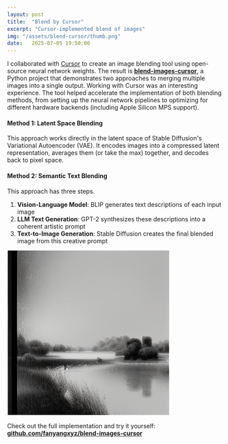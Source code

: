 ```yaml
---
layout: post
title:  "Blend by Cursor"
excerpt: "Cursor-implemented blend of images"
img: "/assets/blend-cursor/thumb.png"
date:   2025-07-05 19:50:00
---
```


I collaborated with [Cursor](https://cursor.sh/) to create an image blending tool using open-source neural network weights. The result is **[blend-images-cursor](https://github.com/fanyangxyz/blend-images-cursor)**, a Python project that demonstrates two approaches to merging multiple images into a single output. Working with Cursor was an interesting experience. The tool helped accelerate the implementation of both blending methods, from setting up the neural network pipelines to optimizing for different hardware backends (including Apple Silicon MPS support).

#### Method 1: Latent Space Blending
This approach works directly in the latent space of Stable Diffusion's Variational Autoencoder (VAE). It encodes images into a compressed latent representation, averages them (or take the max) together, and decodes back to pixel space.

#### Method 2: Semantic Text Blending  
This approach has three steps.
1. **Vision-Language Model**: BLIP generates text descriptions of each input image
2. **LLM Text Generation**: GPT-2 synthesizes these descriptions into a coherent artistic prompt
3. **Text-to-Image Generation**: Stable Diffusion creates the final blended image from this creative prompt

<div class="art">

  <div class="blendpiece">
    <img src="/assets/blend-cursor/thumb.png" alt="Blend Cursor - black and white" />
  </div>

</div>

Check out the full implementation and try it yourself: **[github.com/fanyangxyz/blend-images-cursor](https://github.com/fanyangxyz/blend-images-cursor)**